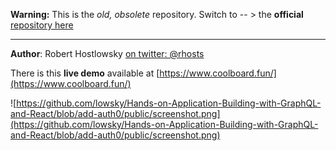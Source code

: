 **Warning:** This is the _old, obsolete_ repository. Switch to -- > the **official** [repository here](https://github.com/PacktPublishing/-Hands-on-Application-Building-with-GraphQL)

---

**Author**: Robert Hostlowsky [on twitter: @rhosts](https://www.twitter.com/rhosts) 

There is this **live demo** available at [https://www.coolboard.fun/](https://www.coolboard.fun/)

![https://github.com/lowsky/Hands-on-Application-Building-with-GraphQL-and-React/blob/add-auth0/public/screenshot.png](https://github.com/lowsky/Hands-on-Application-Building-with-GraphQL-and-React/blob/add-auth0/public/screenshot.png)
